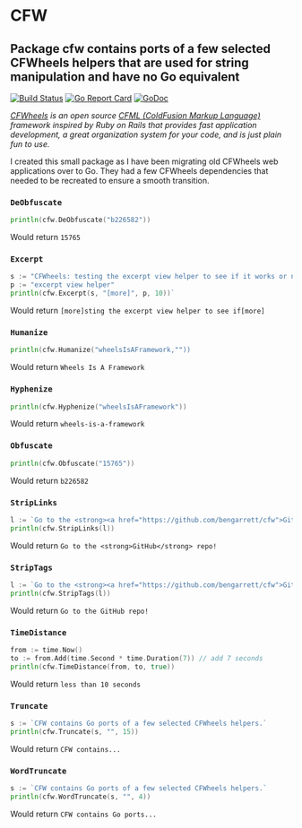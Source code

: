# CFW

## Package cfw contains ports of a few selected CFWheels helpers that are used for string manipulation and have no Go equivalent

[![Build Status](https://travis-ci.org/bengarrett/cfw.svg?branch=master)](https://travis-ci.org/bengarrett/cfw) [![Go Report Card](https://goreportcard.com/badge/github.com/bengarrett/cfw)](https://goreportcard.com/report/github.com/bengarrett/cfw) [![GoDoc](https://godoc.org/github.com/bengarrett/cfw?status.svg)](https://godoc.org/github.com/bengarrett/cfw)

_[CFWheels](https://cfwheels.org/) is an open source [CFML (ColdFusion Markup Language)](http://lucee.org/) framework inspired by Ruby on Rails that provides fast application development, a great organization system for your code, and is just plain fun to use._

I created this small package as I have been migrating old CFWheels web applications over to Go. They had a few CFWheels dependencies that needed to be recreated to ensure a smooth transition.

### `DeObfuscate`

```Go
println(cfw.DeObfuscate("b226582"))
```

Would return `15765`

### `Excerpt`

```Go
s := "CFWheels: testing the excerpt view helper to see if it works or not."
p := "excerpt view helper"
println(cfw.Excerpt(s, "[more]", p, 10))`
```

Would return `[more]sting the excerpt view helper to see if[more]`

### `Humanize`

```Go
println(cfw.Humanize("wheelsIsAFramework,""))
```

Would return `Wheels Is A Framework`

### `Hyphenize`

```Go
println(cfw.Hyphenize("wheelsIsAFramework"))
```

Would return `wheels-is-a-framework`

### `Obfuscate`

```Go
println(cfw.Obfuscate("15765"))
```

Would return `b226582`

### `StripLinks`

```Go
l := `Go to the <strong><a href="https://github.com/bengarrett/cfw">GitHub</a></strong> repo!`
println(cfw.StripLinks(l))
```

Would return `Go to the <strong>GitHub</strong> repo!`

### `StripTags`

```Go
l := `Go to the <strong><a href="https://github.com/bengarrett/cfw">GitHub</a></strong> repo!`
println(cfw.StripTags(l))
```

Would return `Go to the GitHub repo!`

### `TimeDistance`

```Go
from := time.Now()
to := from.Add(time.Second * time.Duration(7)) // add 7 seconds
println(cfw.TimeDistance(from, to, true))
```

Would return `less than 10 seconds`

### `Truncate`

```Go
s := `CFW contains Go ports of a few selected CFWheels helpers.`
println(cfw.Truncate(s, "", 15))

```

Would return `CFW contains...`

### `WordTruncate`

```Go
s := `CFW contains Go ports of a few selected CFWheels helpers.`
println(cfw.WordTruncate(s, "", 4))

```

Would return `CFW contains Go ports...`